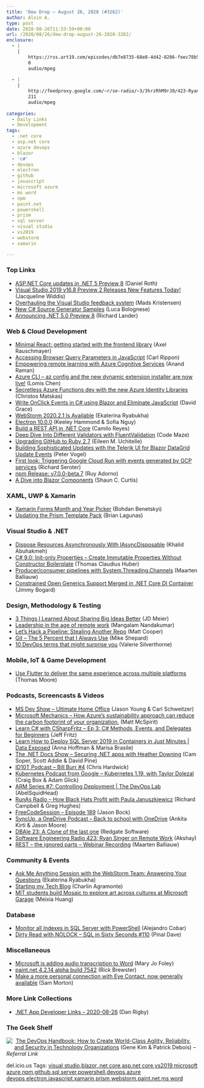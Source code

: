 ```yaml
---
title: 'Dew Drop – August 26, 2020 (#3262)'
author: Alvin A.
type: post
date: 2020-08-26T11:53:59+00:00
url: /2020/08/26/dew-drop-august-26-2020-3262/
enclosure:
  - |
    |
        https://rss.art19.com/episodes/db7e8735-68e8-4d42-8286-feec78b521d0.mp3
        0
        audio/mpeg
        
  - |
    |
        http://feedproxy.google.com/~r/se-radio/~3/3hrzRhM9rJ0/423-Ryan-Singer-on-Remote-Work.mp3
        211
        audio/mpeg
        
categories:
  - Daily Links
  - Development
tags:
  - .net core
  - asp.net core
  - azure devops
  - blazor
  - 'c#'
  - devops
  - electron
  - github
  - javascript
  - microsoft azure
  - ms word
  - npm
  - paint.net
  - powershell
  - prism
  - sql server
  - visual studio
  - vs2019
  - webstorm
  - xamarin

---
```

### Top Links

  * <a href="https://devblogs.microsoft.com/aspnet/asp-net-core-updates-in-net-5-preview-8/" target="_blank" rel="noopener noreferrer">ASP.NET Core updates in .NET 5 Preview 8</a> (Daniel Roth)
  * <a href="https://devblogs.microsoft.com/visualstudio/visual-studio-2019-v16-8-preview-2/" target="_blank" rel="noopener noreferrer">Visual Studio 2019 v16.8 Preview 2 Releases New Features Today!</a> (Jacqueline Widdis)
  * <a href="https://devblogs.microsoft.com/visualstudio/overhauling-the-visual-studio-feedback-system/" target="_blank" rel="noopener noreferrer">Overhauling the Visual Studio feedback system</a> (Mads Kristensen)
  * <a href="https://devblogs.microsoft.com/dotnet/new-c-source-generator-samples/" target="_blank" rel="noopener noreferrer">New C# Source Generator Samples</a> (Luca Bolognese)
  * <a href="https://devblogs.microsoft.com/dotnet/announcing-net-5-0-preview-8/" target="_blank" rel="noopener noreferrer">Announcing .NET 5.0 Preview 8</a> (Richard Lander)



### <a name="web"></a>Web & Cloud Development

  * <a href="http://feedproxy.google.com/~r/2ality/~3/kWtmZabrjaY/minimal-react.html" target="_blank" rel="noopener noreferrer">Minimal React: getting started with the frontend library</a> (Axel Rauschmayer)
  * <a href="https://www.carlrippon.com/accessing-browser-query-parameters-in-javascript/" target="_blank" rel="noopener noreferrer">Accessing Browser Query Parameters in JavaScript</a> (Carl Rippon)
  * <a href="https://azure.microsoft.com/blog/empowering-remote-learning-with-azure-cognitive-services/" target="_blank" rel="noopener noreferrer">Empowering remote learning with Azure Cognitive Services</a> (Anand Raman)
  * <a href="https://techcommunity.microsoft.com/t5/azure-tools/azure-cli-az-config-and-the-new-dynamic-extension-installer-are/ba-p/1611913" target="_blank" rel="noopener noreferrer">Azure CLI &#8211; az config and the new dynamic extension installer are now live!</a> (Lomis Chen)
  * <a href="https://devblogs.microsoft.com/azure-sdk/secretless-azure-functions-dev-with-the-new-azure-identity-libraries/" target="_blank" rel="noopener noreferrer">Secretless Azure Functions dev with the new Azure Identity Libraries</a> (Christos Matskas)
  * <a href="https://www.roundthecode.com/dotnet/blazor/write-onclick-events-c-sharp-blazor-eliminate-javascript" target="_blank" rel="noopener noreferrer">Write OnClick Events in C# using Blazor and Eliminate JavaScript</a> (David Grace)
  * <a href="https://blog.jetbrains.com/webstorm/2020/08/webstorm-2020-2-1/" target="_blank" rel="noopener noreferrer">WebStorm 2020.2.1 Is Available</a> (Ekaterina Ryabukha)
  * <a href="https://electronjs.org/blog/electron-10-0" target="_blank" rel="noopener noreferrer">Electron 10.0.0</a> (Keeley Hammond & Sofia Nguy)
  * <a href="https://www.red-gate.com/simple-talk/dotnet/c-programming/build-a-rest-api-in-net-core/" target="_blank" rel="noopener noreferrer">Build a REST API in .NET Core</a> (Camilo Reyes)
  * <a href="https://code-maze.com/deep-dive-validators-fluentvalidation/" target="_blank" rel="noopener noreferrer">Deep Dive Into Different Validators with FluentValidation</a> (Code Maze)
  * <a href="https://github.blog/2020-08-25-upgrading-github-to-ruby-2-7/" target="_blank" rel="noopener noreferrer">Upgrading GitHub to Ruby 2.7</a> (Eileen M. Uchitelle)
  * <a href="https://www.telerik.com/blogs/sophisticated-updates-telerik-ui-for-blazor-datagrid-events" target="_blank" rel="noopener noreferrer">Building Sophisticated Updates with the Telerik UI for Blazor DataGrid Update Events</a> (Peter Vogel)
  * <a href="https://seroter.com/2020/08/25/first-look-triggering-google-cloud-run-with-events-generated-by-gcp-services/" target="_blank" rel="noopener noreferrer">First look: Triggering Google Cloud Run with events generated by GCP services</a> (Richard Seroter)
  * <a href="https://blog.npmjs.org/post/627451891844055040" target="_blank" rel="noopener noreferrer">npm Release: v7.0.0-beta.7</a> (Ruy Adorno)
  * <a href="https://www.codeproject.com/Articles/5277618/A-Dive-into-Blazor-Components" target="_blank" rel="noopener noreferrer">A Dive into Blazor Components</a> (Shaun C. Curtis)



### <a name="silverlight"></a>XAML, UWP & Xamarin

  * <a href="https://medium.com/@benetskyybogdan/xamarin-forms-month-and-year-picker-105550772222?source=rss-d6cd855316de------2" target="_blank" rel="noopener noreferrer">Xamarin Forms Month and Year Picker</a> (Bohdan Benetskyi)
  * <a href="https://brianlagunas.com/updating-the-prism-template-pack/" target="_blank" rel="noopener noreferrer">Updating the Prism Template Pack</a> (Brian Lagunas)



### <a name="dotnet"></a>Visual Studio & .NET

  * <a href="https://khalidabuhakmeh.com/iasyncdisposable-dispose-resources-asynchronously" target="_blank" rel="noopener noreferrer">Dispose Resources Asynchronously With IAsyncDisposable</a> (Khalid Abuhakmeh)
  * <a href="https://www.thomasclaudiushuber.com/2020/08/25/c-9-0-init-only-properties/" target="_blank" rel="noopener noreferrer">C# 9.0: Init-only Properties – Create Immutable Properties Without Constructor Boilerplate</a> (Thomas Claudius Huber)
  * <a href="https://blog.maartenballiauw.be/post/2020/08/26/producer-consumer-pipelines-with-system-threading-channels.html" target="_blank" rel="noopener noreferrer">Producer/consumer pipelines with System.Threading.Channels</a> (Maarten Balliauw)
  * <a href="http://feedproxy.google.com/~r/GrabBagOfT/~3/Ti4bHePbbvI/" target="_blank" rel="noopener noreferrer">Constrained Open Generics Support Merged in .NET Core DI Container</a> (Jimmy Bogard)



### <a name="design"></a>Design, Methodology & Testing

  * <a href="http://jdmeier.com/sharing-big-ideas-better/" target="_blank" rel="noopener noreferrer">3 Things I Learned About Sharing Big Ideas Better</a> (JD Meier)
  * <a href="https://www.thoughtworks.com/insights/blog/leadership-age-remote-work" target="_blank" rel="noopener noreferrer">Leadership in the age of remote work</a> (Mangalam Nandakumar)
  * <a href="https://devblogs.microsoft.com/devops/pipeline-stealing-another-repo/" target="_blank" rel="noopener noreferrer">Let’s Hack a Pipeline: Stealing Another Repo</a> (Matt Cooper)
  * <a href="https://powershellstation.com/2020/08/25/git-the-5-percent-that-i-always-use/" target="_blank" rel="noopener noreferrer">Git – The 5 Percent that I Always Use</a> (Mike Shepard)
  * <a href="https://about.gitlab.com/blog/2020/08/25/ten-devops-terms/" target="_blank" rel="noopener noreferrer">10 DevOps terms that might surprise you</a> (Valerie Silverthorne)



### <a name="mobile"></a>Mobile, IoT & Game Development

  * <a href="https://www.bignerdranch.com/blog/use-flutter-to-deliver-the-same-experience-across-multiple-platforms/" target="_blank" rel="noopener noreferrer">Use Flutter to deliver the same experience across multiple platforms</a> (Thomas Moore)



### <a name="podcasts"></a>Podcasts, Screencasts & Videos

  * <a href="http://msdevshow.com/2020/08/ultimate-home-office/" target="_blank" rel="noopener noreferrer">MS Dev Show &#8211; Ultimate Home Office</a> (Jason Young & Carl Schweitzer)
  * <a href="http://www.youtube.com/watch?v=5J8QmEWysiQ" target="_blank" rel="noopener noreferrer">Microsoft Mechanics &#8211; How Azure&#8217;s sustainability approach can reduce the carbon footprint of your organization.</a> (Matt McSpirit)
  * <a href="http://www.youtube.com/watch?v=-E2xB4kOSV0" target="_blank" rel="noopener noreferrer">Learn C# with CSharpFritz &#8211; Ep 3: C# Methods, Events, and Delegates for Beginners</a> (Jeff Fritz)
  * <a href="https://channel9.msdn.com/Shows/Data-Exposed/Learn-How-to-Deploy-SQL-Server-2019-in-Containers-in-Just-Minutes?WT.mc_id=DX_MVP4025064" target="_blank" rel="noopener noreferrer">Learn How to Deploy SQL Server 2019 in Containers in Just Minutes | Data Exposed</a> (Anna Hoffman & Marisa Brasile)
  * <a href="https://dotnetdocs.dev/show/af7ea802-8237-4366-b516-53f93c144e1c" target="_blank" rel="noopener noreferrer">The .NET Docs Show &#8211; Securing .NET apps with Heather Downing</a> (Cam Soper, Scott Addie & David Pine)
  * <a href="https://rss.art19.com/episodes/db7e8735-68e8-4d42-8286-feec78b521d0.mp3" target="_blank" rel="noopener noreferrer">ID10T Podcast &#8211; Bill Burr #4</a> (Chris Hardwick)
  * <a href="https://kubernetespodcast.com/episode/118-kubernetes-1.19/" target="_blank" rel="noopener noreferrer">Kubernetes Podcast from Google &#8211; Kubernetes 1.19, with Taylor Dolezal</a> (Craig Box & Adam Glick)
  * <a href="https://channel9.msdn.com/Shows/DevOps-Lab/ARM-Series-7-Controlling-Deployment?WT.mc_id=DX_MVP4025064" target="_blank" rel="noopener noreferrer">ARM Series #7: Controlling Deployment | The DevOps Lab</a> (AbelSquidHead)
  * <a href="http://feedproxy.google.com/~r/RunaAsRadioWma/~3/orr7-QP4OM8/default.aspx" target="_blank" rel="noopener noreferrer">RunAs Radio &#8211; How Black Hats Profit with Paula Januszkiewicz</a> (Richard Campbell & Greg Hughes)
  * <a href="http://www.youtube.com/watch?v=3u_6PO7hx-o" target="_blank" rel="noopener noreferrer">FreeCodeSession &#8211; Episode 189</a> (Jason Bock)
  * <a href="http://syncup.mpsn.libsynpro.com/back-to-school-with-onedrive" target="_blank" rel="noopener noreferrer">SyncUp, a OneDrive Podcast &#8211; Back to school with OneDrive</a> (Ankita Kirti & Jason Moore)
  * <a href="https://redgate.libsyn.com/dbale-23-a-clone-of-the-last-one" target="_blank" rel="noopener noreferrer">DBAle 23: A Clone of the last one</a> (Redgate Software)
  * <a href="http://feedproxy.google.com/~r/se-radio/~3/3hrzRhM9rJ0/423-Ryan-Singer-on-Remote-Work.mp3" target="_blank" rel="noopener noreferrer">Software Engineering Radio 423: Ryan Singer on Remote Work</a> (Akshay)
  * <a href="https://blog.jetbrains.com/dotnet/2020/08/26/rest-the-ignored-parts-webinar-recording/" target="_blank" rel="noopener noreferrer">REST – the ignored parts – Webinar Recording</a> (Maarten Balliauw)



### <a name="events"></a>Community & Events

  * <a href="https://blog.jetbrains.com/webstorm/2020/08/ama-with-the-webstorm-team-answering-your-questions/" target="_blank" rel="noopener noreferrer">Ask Me Anything Session with the WebStorm Team: Answering Your Questions</a> (Ekaterina Ryabukha)
  * <a href="https://xamgirl.com/starting-my-tech-blog/" target="_blank" rel="noopener noreferrer">Starting my Tech Blog</a> (Charlin Agramonte)
  * <a href="https://www.microsoft.com/en-us/garage/blog/2020/08/mit-students-build-mosaic-to-explore-art-across-cultures-at-microsoft-garage/?utm_source=rss&utm_medium=rss&utm_campaign=mit-students-build-mosaic-to-explore-art-across-cultures-at-microsoft-garage" target="_blank" rel="noopener noreferrer">MIT students build Mosaic to explore art across cultures at Microsoft Garage</a> (Meixia Huang)



### <a name="sql"></a>Database

  * <a href="http://feedproxy.google.com/~r/MSSQLTips-LatestSqlServerTips/~3/1uAVrvbCYt4/" target="_blank" rel="noopener noreferrer">Monitor all Indexes in SQL Server with PowerShell</a> (Alejandro Cobar)
  * <a href="https://blog.sqlauthority.com/2020/08/26/dirty-read-with-nolock-sql-in-sixty-seconds-110/?utm_source=rss&utm_medium=rss&utm_campaign=dirty-read-with-nolock-sql-in-sixty-seconds-110" target="_blank" rel="noopener noreferrer">Dirty Read with NOLOCK – SQL in Sixty Seconds #110</a> (Pinal Dave)



### <a name="misc"></a>Miscellaneous

  * <a href="https://www.zdnet.com/article/microsoft-is-adding-audio-transcription-to-word/#ftag=RSSbaffb68" target="_blank" rel="noopener noreferrer">Microsoft is adding audio transcription to Word</a> (Mary Jo Foley)
  * <a href="https://blog.getpaint.net/2020/08/25/paint-net-4-2-14-alpha-build-7542/" target="_blank" rel="noopener noreferrer">paint.net 4.2.14 alpha build 7542</a> (Rick Brewster)
  * <a href="https://blogs.windows.com/devices/2020/08/20/make-a-more-personal-connection-with-eye-contact-now-generally-available/?WT.mc_id=DX_MVP4025064" target="_blank" rel="noopener noreferrer">Make a more personal connection with Eye Contact, now generally available</a> (Sam Morton)



### <a name="links"></a>More Link Collections

  * <a href="https://links.danrigby.com/2020/08/app-developer-links-2020-08-26/" target="_blank" rel="noopener noreferrer">.NET App Developer Links &#8211; 2020-08-26</a> (Dan Rigby)



### <a name="shelf"></a>The Geek Shelf

<a href="https://www.amazon.com/dp/1942788002/?tag=amavin-20" target="_blank" rel="noopener noreferrer"><img decoding="async" align="left" style="margin: 0px 5px 10px 0px; border: 0px currentcolor; border-image: none; float: left; display: inline; background-image: none;" src="https://m.media-amazon.com/images/I/51Z6uQ57ilL._SS135_.jpg" border="0" /></a>&nbsp;<a href="https://www.amazon.com/dp/1942788002/?tag=amavin-20" target="_blank" rel="noopener noreferrer">The DevOps Handbook: How to Create World-Class Agility, Reliability, and Security in Technology Organizations</a> (Gene Kim & Patrick Debois) _&#8211; Referral Link_





<div class="wlWriterEditableSmartContent" id="scid:77ECF5F8-D252-44F5-B4EB-D463C5396A79:f76d3b0a-d845-44c5-92bb-332383b0186e" style="margin: 0px; padding: 0px; float: none; display: inline;">
  del.icio.us Tags: <a href="http://del.icio.us/popular/visual+studio" rel="tag">visual studio</a>,<a href="http://del.icio.us/popular/blazor" rel="tag">blazor</a>,<a href="http://del.icio.us/popular/.net+core" rel="tag">.net core</a>,<a href="http://del.icio.us/popular/asp.net+core" rel="tag">asp.net core</a>,<a href="http://del.icio.us/popular/vs2019" rel="tag">vs2019</a>,<a href="http://del.icio.us/popular/microsoft+azure" rel="tag">microsoft azure</a>,<a href="http://del.icio.us/popular/npm" rel="tag">npm</a>,<a href="http://del.icio.us/popular/github" rel="tag">github</a>,<a href="http://del.icio.us/popular/sql+server" rel="tag">sql server</a>,<a href="http://del.icio.us/popular/powershell" rel="tag">powershell</a>,<a href="http://del.icio.us/popular/devops" rel="tag">devops</a>,<a href="http://del.icio.us/popular/azure+devops" rel="tag">azure devops</a>,<a href="http://del.icio.us/popular/electron" rel="tag">electron</a>,<a href="http://del.icio.us/popular/javascript" rel="tag">javascript</a>,<a href="http://del.icio.us/popular/xamarin" rel="tag">xamarin</a>,<a href="http://del.icio.us/popular/prism" rel="tag">prism</a>,<a href="http://del.icio.us/popular/webstorm" rel="tag">webstorm</a>,<a href="http://del.icio.us/popular/paint.net" rel="tag">paint.net</a>,<a href="http://del.icio.us/popular/ms+word" rel="tag">ms word</a>
</div>